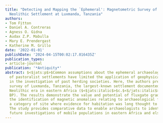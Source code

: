 ```yaml
---
title: "Detecting and Mapping the `Ephemeral': Magnetometric Survey of a Pastoral
  Neolithic Settlement at Luxmanda, Tanzania"
authors:
- Tom Fitton
- Daniel A. Contreras
- Agness O. Gidna
- Audax Z.P. Mabulla
- Mary E. Prendergast
- Katherine M. Grillo
date: '2022-01-01'
publishDate: '2024-04-15T00:02:17.016435Z'
publication_types:
- article-journal
publication: '*Antiquity*'
abstract: $<$jats:p$>$Common assumptions about the ephemeral archaeological signature
  of pastoralist settlements have limited the application of geophysical techniques
  in the investigation of past herding societies. Here, the authors present a geophysical
  survey of Luxmanda, Tanzania, the largest-known settlement documented for the Pastoral
  Neolithic era in eastern Africa ($<$jats:italic$>$c.$<$/jats:italic$>$ 5000--1200
  BP). The results demonstrate the value and potential of fluxgate gradiometry for
  the identification of magnetic anomalies relating to archaeological features, at
  a category of site where evidence for habitation was long thought to be undetectable.
  The study provides comparative data to enable archaeologists to identify loci for
  future investigations of mobile populations in eastern Africa and elsewhere.
---
```

